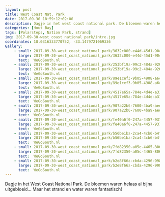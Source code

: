 ```yaml
---
layout: post
title: West Coast Nat. Park
date: 2017-09-30 18:59:12+02:00
description: Dagje in het west coast national park. De bloemen waren helaas al bijna uitgebloeid... Maar het strand en water waren fantastisch! 
categories: [Hout Bay]
tags: [Polarsteps, Nation Park, strand]
img: 2017-09-30-west_coast_national_park/intro.jpg
coordinates: 18.0316333770752, -33.1479721069336
Gallery:
    - small: 2017-09-30-west_coast_national_park/3632c000-e44d-45d1-90cb-749f600e82c6_large_image.jpg
      large: 2017-09-30-west_coast_national_park/3632c000-e44d-45d1-90cb-749f600e82c6_large_image.jpg
      text:  WeGoSouth.nl
    - small: 2017-09-30-west_coast_national_park/253bf19a-99c2-484a-9200-7ee23e6a7bfb_large_image.jpg
      large: 2017-09-30-west_coast_national_park/253bf19a-99c2-484a-9200-7ee23e6a7bfb_large_image.jpg
      text:  WeGoSouth.nl
    - small: 2017-09-30-west_coast_national_park/89e1cef3-9b05-4908-a6c1-30cfa45e5b4f_large_image.jpg
      large: 2017-09-30-west_coast_national_park/89e1cef3-9b05-4908-a6c1-30cfa45e5b4f_large_image.jpg
      text:  WeGoSouth.nl
    - small: 2017-09-30-west_coast_national_park/4517e65a-784e-4d4e-a31a-e2c5a5eb469c_large_image.jpg
      large: 2017-09-30-west_coast_national_park/4517e65a-784e-4d4e-a31a-e2c5a5eb469c_large_image.jpg
      text:  WeGoSouth.nl
    - small: 2017-09-30-west_coast_national_park/907a22b6-7600-4ba9-aed9-edfb06a68205_large_image.jpg
      large: 2017-09-30-west_coast_national_park/907a22b6-7600-4ba9-aed9-edfb06a68205_large_image.jpg
      text:  WeGoSouth.nl
    - small: 2017-09-30-west_coast_national_park/fe40a6f0-247a-4457-9378-2267eae0e604_large_image.jpg
      large: 2017-09-30-west_coast_national_park/fe40a6f0-247a-4457-9378-2267eae0e604_large_image.jpg
      text:  WeGoSouth.nl
    - small: 2017-09-30-west_coast_national_park/b56be1ba-2ca4-4cb6-b4fe-5b22e52a8e5a_large_image.jpg
      large: 2017-09-30-west_coast_national_park/b56be1ba-2ca4-4cb6-b4fe-5b22e52a8e5a_large_image.jpg
      text:  WeGoSouth.nl
    - small: 2017-09-30-west_coast_national_park/7fd82350-a05c-4465-8064-0948105ec63f_large_image.jpg
      large: 2017-09-30-west_coast_national_park/7fd82350-a05c-4465-8064-0948105ec63f_large_image.jpg
      text:  WeGoSouth.nl
    - small: 2017-09-30-west_coast_national_park/b2e8f66a-cbda-4296-9987-f4127aec9bb8_large_image.jpg
      large: 2017-09-30-west_coast_national_park/b2e8f66a-cbda-4296-9987-f4127aec9bb8_large_image.jpg
      text:  WeGoSouth.nl
---
```

Dagje in het West Coast National Park. De bloemen waren helaas al bijna uitgebloeid... Maar het strand en water waren fantastisch! 